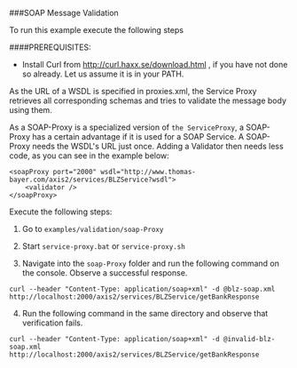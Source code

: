 ###SOAP Message Validation

To run this example execute the following steps

####PREREQUISITES:

- Install Curl from http://curl.haxx.se/download.html , if you have not done so already. Let us assume it is in your PATH.

As the URL of a WSDL is specified in proxies.xml, the Service Proxy retrieves all corresponding schemas and tries to validate the message body using them.

As a SOAP-Proxy is a specialized version of `the ServiceProxy`, a SOAP-Proxy has a certain advantage if it is used for a SOAP Service. A SOAP-Proxy needs the WSDL's URL just once. Adding a Validator then needs less code, as you can see in the example below:

```
<soapProxy port="2000" wsdl="http://www.thomas-bayer.com/axis2/services/BLZService?wsdl">
	<validator />
</soapProxy>
```

Execute the following steps:

1. Go to `examples/validation/soap-Proxy`

2. Start `service-proxy.bat` or `service-proxy.sh`

3. Navigate into the `soap-Proxy` folder and run the following command on the console. Observe a successful response.

```
curl --header "Content-Type: application/soap+xml" -d @blz-soap.xml http://localhost:2000/axis2/services/BLZService/getBankResponse
```
4. Run the following command in the same directory and observe that verification fails.
```
curl --header "Content-Type: application/soap+xml" -d @invalid-blz-soap.xml http://localhost:2000/axis2/services/BLZService/getBankResponse
```
